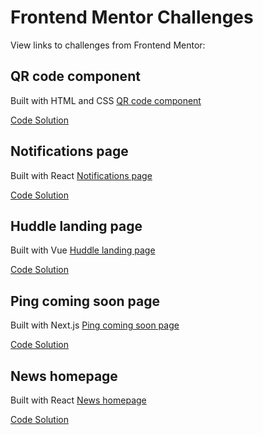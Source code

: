 # Frontend Mentor Challenges

View links to challenges from Frontend Mentor:

## QR code component
Built with HTML and CSS
[QR code component](https://www.frontendmentor.io/challenges/qr-code-component-iux_sIO_H)

[Code Solution](https://github.com/alamb0/frontend-mentor-challenges/tree/main/qr-code-component/public)

## Notifications page
Built with React
[Notifications page](https://www.frontendmentor.io/challenges/notifications-page-DqK5QAmKbC)

[Code Solution](https://github.com/alamb0/frontend-mentor-challenges/tree/main/notifications-page-main/solution)

## Huddle landing page
Built with Vue
[Huddle landing page](https://www.frontendmentor.io/challenges/huddle-landing-page-with-a-single-introductory-section-B_2Wvxgi0)

[Code Solution](https://github.com/alamb0/frontend-mentor-challenges/tree/main/huddle-landing-page-with-single-introductory-section-master/solution/huddle-landing-page)

## Ping coming soon page
Built with Next.js
[Ping coming soon page](https://www.frontendmentor.io/challenges/ping-single-column-coming-soon-page-5cadd051fec04111f7b848da)

[Code Solution](https://github.com/alamb0/frontend-mentor-challenges/tree/main/ping-coming-soon-page/solution/ping-coming-soon-page)

## News homepage
Built with React 
[News homepage](https://www.frontendmentor.io/challenges/news-homepage-H6SWTa1MFl)

[Code Solution](https://github.com/alamb0/frontend-mentor-challenges/tree/main/news-homepage-main/solution)

